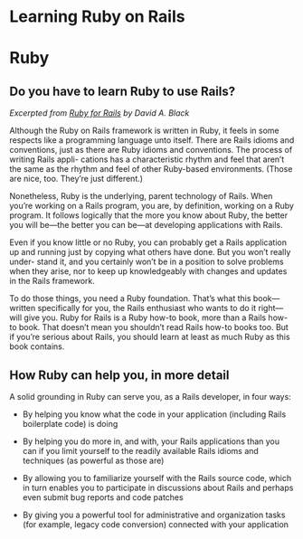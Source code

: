 Learning Ruby on Rails
======================

# Ruby

## Do you have to learn Ruby to use Rails?

*Excerpted from [Ruby for Rails](http://www.amazon.com/gp/product/B003D3OH50/ref=as_li_qf_sp_asin_il_tl?ie=UTF8&camp=1789&creative=9325&creativeASIN=B003D3OH50&linkCode=as2&tag=nickay-20&linkId=M4MZUV54OA4J2WND) by David A. Black*

Although the Ruby on Rails framework is written in Ruby, it feels in some respects
like a programming language unto itself. There are Rails idioms and conventions,
just as there are Ruby idioms and conventions. The process of writing Rails appli-
cations has a characteristic rhythm and feel that aren’t the same as the rhythm and
feel of other Ruby-based environments. (Those are nice, too. They’re just different.)

Nonetheless, Ruby is the underlying, parent technology of Rails. When you’re
working on a Rails program, you are, by definition, working on a Ruby program.
It follows logically that the more you know about Ruby, the better you will be—the
better you can be—at developing applications with Rails.

Even if you know little or no Ruby, you can probably get a Rails application up
and running just by copying what others have done. But you won’t really under-
stand it, and you certainly won’t be in a position to solve problems when they arise,
nor to keep up knowledgeably with changes and updates in the Rails framework.

To do those things, you need a Ruby foundation. That’s what this book—written
specifically for you, the Rails enthusiast who wants to do it right—will give you. Ruby
for Rails is a Ruby how-to book, more than a Rails how-to book. That doesn’t mean
you shouldn’t read Rails how-to books too. But if you’re serious about Rails, you
should learn at least as much Ruby as this book contains.

## How Ruby can help you, in more detail

A solid grounding in Ruby can serve you, as a Rails developer, in four ways:

- By helping you know what the code in your application (including Rails
boilerplate code) is doing

- By helping you do more in, and with, your Rails applications than you can if
you limit yourself to the readily available Rails idioms and techniques (as
powerful as those are)

- By allowing you to familiarize yourself with the Rails source code, which in
turn enables you to participate in discussions about Rails and perhaps even
submit bug reports and code patches

- By giving you a powerful tool for administrative and organization tasks (for
example, legacy code conversion) connected with your application
